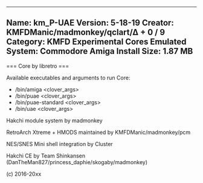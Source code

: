 -----------------------
Name: km_P-UAE
Version: 5-18-19
Creator: KMFDManic/madmonkey/qclart/∆ + 0 / 9
Category: KMFD Experimental Cores
Emulated System: Commodore Amiga
Install Size: 1.87 MB
-----------------------
=== Core by libretro ===

Available executables and arguments to run Core:
- /bin/amiga <rom> <clover_args>
- /bin/puae <rom> <clover_args>
- /bin/puae-standard <rom> <clover_args>
- /bin/uae <rom> <clover_args>

Hakchi module system by madmonkey

RetroArch Xtreme + HMODS maintained by KMFDManic/madmonkey/pcm

NES/SNES Mini shell integration by Cluster

Hakchi CE by Team Shinkansen (DanTheMan827/princess_daphie/skogaby/madmonkey)

(c) 2016-20xx
